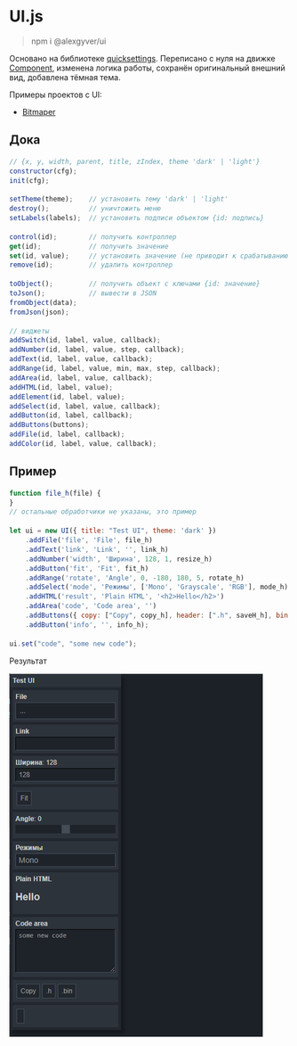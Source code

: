 # UI.js
 
> npm i @alexgyver/ui

Основано на библиотеке [quicksettings](https://github.com/bit101/quicksettings). Переписано с нуля на движке [Component](https://github.com/bit101/quicksettings), изменена логика работы, сохранён оригинальный внешний вид, добавлена тёмная тема.

Примеры проектов с UI:
- [Bitmaper](https://alexgyver.github.io/Bitmaper/)

## Дока
```js
// {x, y, width, parent, title, zIndex, theme 'dark' | 'light'}
constructor(cfg);
init(cfg);

setTheme(theme);    // установить тему 'dark' | 'light'
destroy();          // уничтожить меню
setLabels(labels);  // установить подписи объектом {id: подпись}

control(id);        // получить контроллер
get(id);            // получить значение
set(id, value);     // установить значение (не приводит к срабатыванию коллбэка)
remove(id);         // удалить контроллер

toObject();         // получить объект с ключами {id: значение}
toJson();           // вывести в JSON
fromObject(data);
fromJson(json);

// виджеты
addSwitch(id, label, value, callback);
addNumber(id, label, value, step, callback);
addText(id, label, value, callback);
addRange(id, label, value, min, max, step, callback);
addArea(id, label, value, callback);
addHTML(id, label, value);
addElement(id, label, value);
addSelect(id, label, value, callback);
addButton(id, label, callback);
addButtons(buttons);
addFile(id, label, callback);
addColor(id, label, value, callback);
```

## Пример
```js
function file_h(file) {
}
// остальные обработчики не указаны, это пример

let ui = new UI({ title: "Test UI", theme: 'dark' })
    .addFile('file', 'File', file_h)
    .addText('link', 'Link', '', link_h)
    .addNumber('width', 'Ширина', 128, 1, resize_h)
    .addButton('fit', 'Fit', fit_h)
    .addRange('rotate', 'Angle', 0, -180, 180, 5, rotate_h)
    .addSelect('mode', 'Режимы', ['Mono', 'Grayscale', 'RGB'], mode_h)
    .addHTML('result', 'Plain HTML', '<h2>Hello</h2>')
    .addArea('code', 'Code area', '')
    .addButtons({ copy: ["Copy", copy_h], header: [".h", saveH_h], bin: [".bin", saveBin_h] })
    .addButton('info', '', info_h);

ui.set("code", "some new code");
```

Результат

![test](/img/test.png)
